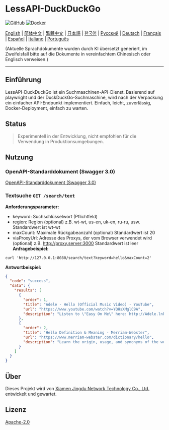 # LessAPI-DuckDuckGo

[![GitHub](https://img.shields.io/github/license/lessapidev/lessapi-duckduckgo?style=for-the-badge)](https://github.com/username/lessapi-duckduckgo)
[![Docker](https://img.shields.io/docker/pulls/lessapidev/lessapi-duckduckgo?style=for-the-badge)](https://hub.docker.com/r/lessapidev/lessapi-duckduckgo)

[English](./../../README.md) |
[简体中文](./../zhs/README.md) |
[繁體中文](./../zht/README.md) |
[日本語](./../ja/README.md) |
[한국어](./../ko/README.md) |
[Русский](./../ru/README.md) |
[Deutsch](./../de/README.md) |
[Français](./../fr/README.md) |
[Español](./../es/README.md) |
[Italiano](./../it/README.md) |
[Português](./../pt/README.md)

(Aktuelle Sprachdokumente wurden durch KI übersetzt generiert, im Zweifelsfall bitte auf die Dokumente in vereinfachtem
Chinesisch oder Englisch verweisen.)

---

## Einführung

LessAPI-DuckDuckGo ist ein Suchmaschinen-API-Dienst.
Basierend auf playwright und der DuckDuckGo-Suchmaschine, wird nach der Verpackung ein einfacher API-Endpunkt
implementiert.
Einfach, leicht, zuverlässig, Docker-Deployment, einfach zu warten.

## Status

> Experimentell in der Entwicklung, nicht empfohlen für die Verwendung in Produktionsumgebungen.

## Nutzung

### OpenAPI-Standarddokument (Swagger 3.0)

[OpenAPI-Standarddokument (Swagger 3.0)](./../../lessapi-duckduckgo.openapi.json)

### Textsuche `GET /search/text`

**Anforderungsparameter:**

- keyword: Suchschlüsselwort (Pflichtfeld)
- region: Region (optional) z.B. wt-wt, us-en, uk-en, ru-ru, usw. Standardwert ist wt-wt
- maxCount: Maximale Rückgabeanzahl (optional) Standardwert ist 20
- viaProxyUrl: Adresse des Proxys, der vom Browser verwendet wird (optional) z.B. http://proxy.server:3000 Standardwert
  ist leer
  **Anfragebeispiel:**

```shell
curl 'http://127.0.0.1:8080/search/text?keyword=hello&maxCount=2'
```

**Antwortbeispiel:**

```json
{
  "code": "success",
  "data": {
    "results": [
      {
        "order": 1,
        "title": "Adele - Hello (Official Music Video) - YouTube",
        "url": "https://www.youtube.com/watch?v=YQHsXMglC9A",
        "description": "Listen to \"Easy On Me\" here: http://Adele.lnk.to/EOMPre-order Adele's new album \"30\" before its release on November 19: https://www.adele.comShop the \"Adele..."
      },
      {
        "order": 2,
        "title": "Hello Definition & Meaning - Merriam-Webster",
        "url": "https://www.merriam-webster.com/dictionary/hello",
        "description": "Learn the origin, usage, and synonyms of the word hello, an expression or gesture of greeting. See examples of hello in sentences and related words from the dictionary."
      }
    ]
  }
}
```

## Über

Dieses Projekt wird von [Xiamen Jingdu Network Technology Co., Ltd.](https://gentletld.cn) entwickelt und gewartet.

## Lizenz

[Apache-2.0](./../../LICENSE)
